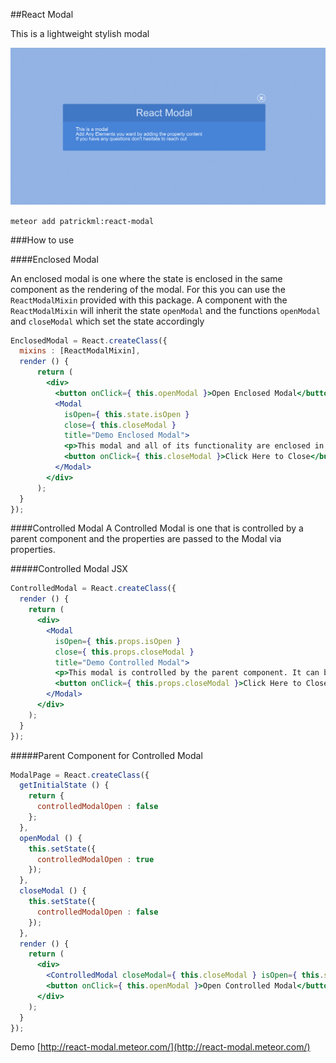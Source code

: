 ##React Modal

This is a lightweight stylish modal

![enter image description here](photo.png)

`meteor add patrickml:react-modal`

###How to use

####Enclosed Modal

An enclosed modal is one where the state is enclosed in the same component as the rendering of the modal. For this you can use the `ReactModalMixin` provided with this package. A component with the `ReactModalMixin` will inherit the state `openModal` and the functions `openModal` and `closeModal` which set the state accordingly

```jsx
EnclosedModal = React.createClass({
  mixins : [ReactModalMixin],
  render () {
      return (
        <div>
          <button onClick={ this.openModal }>Open Enclosed Modal</button>
          <Modal
            isOpen={ this.state.isOpen }
            close={ this.closeModal }
            title="Demo Enclosed Modal">
            <p>This modal and all of its functionality are enclosed in the 'EnclosedModal' loading the 'ReactModalMixin' which controls the open and closed state.</p>
            <button onClick={ this.closeModal }>Click Here to Close</button>
          </Modal>
        </div>
      );
  }
});

```

####Controlled Modal
A Controlled Modal is one that is controlled by a parent component and the properties are passed to the Modal via properties.

#####Controlled Modal JSX
```jsx
ControlledModal = React.createClass({
  render () {
    return (
      <div>
        <Modal
          isOpen={ this.props.isOpen }
          close={ this.props.closeModal }
          title="Demo Controlled Modal">
          <p>This modal is controlled by the parent component. It can be opened and closed by padding props to the component</p>
          <button onClick={ this.props.closeModal }>Click Here to Close</button>
        </Modal>
      </div>
    );
  }
});
```

#####Parent Component for Controlled Modal

```jsx
ModalPage = React.createClass({
  getInitialState () {
    return {
      controlledModalOpen : false
    };
  },
  openModal () {
    this.setState({
      controlledModalOpen : true
    });
  },
  closeModal () {
    this.setState({
      controlledModalOpen : false
    });
  },
  render () {
    return (
      <div>
        <ControlledModal closeModal={ this.closeModal } isOpen={ this.state.controlledModalOpen } />
        <button onClick={ this.openModal }>Open Controlled Modal</button>
      </div>
    );
  }
});
```

Demo
[http://react-modal.meteor.com/](http://react-modal.meteor.com/)
